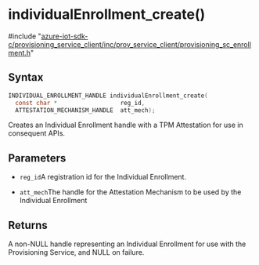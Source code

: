 # individualEnrollment_create()

\#include "[azure-iot-sdk-c/provisioning_service_client/inc/prov_service_client/provisioning_sc_enrollment.h](../iot-c-ref-provisioning-sc-enrollment-h.md)"  

## Syntax

```C
INDIVIDUAL_ENROLLMENT_HANDLE individualEnrollment_create(
  const char *                  reg_id,
  ATTESTATION_MECHANISM_HANDLE  att_mech);
```

Creates an Individual Enrollment handle with a TPM Attestation for use in consequent APIs.

## Parameters
* `reg_id`A registration id for the Individual Enrollment. 

* `att_mech`The handle for the Attestation Mechanism to be used by the Individual Enrollment

## Returns
A non-NULL handle representing an Individual Enrollment for use with the Provisioning Service, and NULL on failure.

